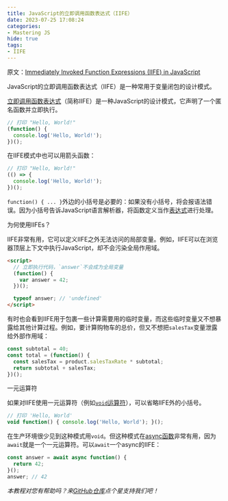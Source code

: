 ```yaml
---
title: JavaScript的立即调用函数表达式（IIFE）
date: 2023-07-25 17:08:24
categories:
- Mastering JS
hide: true
tags:
- IIFE
---
```


原文：[Immediately Invoked Function Expressions (IIFE) in JavaScript](https://masteringjs.io/tutorials/fundamentals/iife)

JavaScript的立即调用函数表达式（IIFE）是一种常用于变量闭包的设计模式。

<!-- more -->

[立即调用函数表达式](https://developer.mozilla.org/en-US/docs/Glossary/IIFE)（简称IIFE）是一种JavaScript的设计模式，它声明了一个匿名函数并立即执行。

```javascript
// 打印 "Hello, World!"
(function() {
  console.log('Hello, World!');
})();
```

在IIFE模式中也可以用箭头函数：

```javascript
// 打印 "Hello, World!"
(() => {
  console.log('Hello, World!');
})();
```

`function() { ... }`外边的小括号是必要的：如果没有小括号，将会报语法错误。因为小括号告诉JavaScript语言解析器，将函数定义当作[表达式](https://masteringjs.io/tutorials/fundamentals/expressions)进行处理。

为何使用IIFEs？

IIFE非常有用，它可以定义IIFE之外无法访问的局部变量。例如，IIFE可以在浏览器顶层上下文中执行JavaScript，却不会污染全局作用域。

```html
<script>
  // 立即执行代码，`answer`不会成为全局变量
  (function() {
    var answer = 42;
  })();

  typeof answer; // 'undefined'
</script>
```

有时也会看到IIFE用于包裹一些计算需要用的临时变量，而这些临时变量又不想暴露给其他计算过程。例如，要计算购物车的总价，但又不想把`salesTax`变量泄露给外部作用域：

```javascript
const subtotal = 40;
const total = (function() {
  const salesTax = product.salesTaxRate * subtotal;
  return subtotal + salesTax;
})();
```

一元运算符

如果对IIFE使用一元运算符（例如[`void`运算符](https://masteringjs.io/tutorials/fundamentals/void#immediately-invoked-function-expressions-iifes)），可以省略IIFE外的小括号。

```javascript
// 打印 'Hello, World'
void function() { console.log('Hello, World'); }();
```

在生产环境很少见到这种模式用`void`。但这种模式在[async函数](https://masteringjs.io/tutorials/fundamentals/async-await)非常有用，因为`await`就是一个一元运算符。可以`await`一个async的IIFE：

```javascript
const answer = await async function() {
  return 42;
}();
answer; // 42
```

*本教程对您有帮助吗？来[GitHub仓库](https://github.com/mastering-js/masteringjs.io)点个星支持我们吧！*